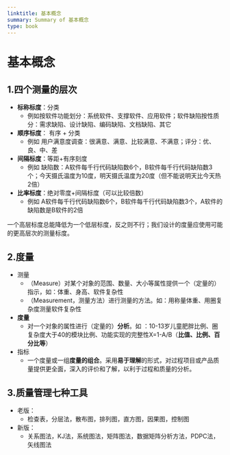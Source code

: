 ```yaml
---
linktitle: 基本概念
summary: Summary of 基本概念
type: book
---
```

# 基本概念
## 1.四个测量的层次
- **标称标度**：分类
	- 例如按软件功能划分：系统软件、支撑软件、应用软件；软件缺陷按性质分：需求缺陷、设计缺陷、编码缺陷、文档缺陷、其它
- **顺序标度**： 有序 + 分类
	- 例如 用户满意度调查：很满意、满意、比较满意、不满意；评分：优、良、中、差
- **间隔标度**：等距+有序刻度
	- 例如 缺陷数：A软件每千行代码缺陷数6个，B软件每千行代码缺陷数3个；今天摄氏温度为10度，明天摄氏温度为20度（但不能说明天比今天热2倍）
- **比率标度**：绝对零度+间隔标度（可以比较倍数）
	- 例如  A软件每千行代码缺陷数6个，B软件每千行代码缺陷数3个，A软件的缺陷数是B软件的2倍

一个高层标度总能降低为一个低层标度，反之则不行；我们设计的度量应使用可能的更高层次的测量标度。

## 2.度量
- 测量
	- （Measure）对某个对象的范围、数量、大小等属性提供一个（定量的）指示，如：体重、身高、软件复杂性
	- （Measurement，测量方法）进行测量的方法。如：用称量体重、用圈复杂度测量软件复杂性
- **度量**
	-   对一个对象的属性进行（定量的）**分析**。如 ：10-13岁儿童肥胖比例、圈复杂度大于40的模块比例、功能实现的完整性X=1-A/B（**比值、比例、百分比等**）
- 指标
	- 一个度量或一组**度量的组合**。采用**易于理解**的形式，对过程项目或产品质量提供更全面，深入的评价和了解，以利于过程和质量的分析。

## 3.质量管理七种工具
- 老版：
	- 检查表，分层法，散布图，排列图，直方图，因果图，控制图
- 新版：
	- 关系图法，KJ法，系统图法，矩阵图法，数据矩阵分析方法，PDPC法，矢线图法